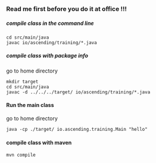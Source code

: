 ### Read me first before you do it at office !!!
##### compile class in the command line
    cd src/main/java
	javac io/ascending/training/*.java

##### compile class with package info
go to home directory

    mkdir target
	cd src/main/java
	javac -d ../../../target/ io/ascending/training/*.java

#### Run the main class
go to home directory

	java -cp ./target/ io.ascending.training.Main "hello"
	
#### compile class with maven
    mvn compile
